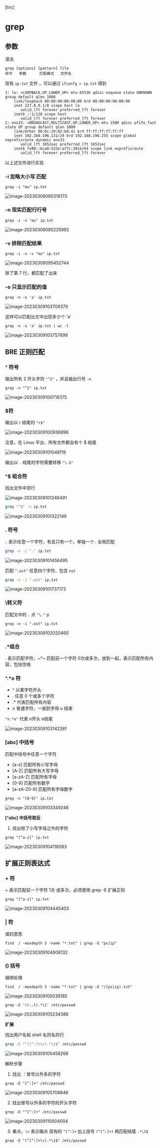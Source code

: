 [toc]

# grep

## 参数

语法

```
grep [options] [pattern] file
命令   参数      匹配模式   文件名
```

现有 `ip.txt` 文件 ，可以通过 `ifconfg > ip.txt` 得到

```
1: lo: <LOOPBACK,UP,LOWER_UP> mtu 65536 qdisc noqueue state UNKNOWN group default qlen 1000
    link/loopback 00:00:00:00:00:00 brd 00:00:00:00:00:00
    inet 127.0.0.1/8 scope host lo
       valid_lft forever preferred_lft forever
    inet6 ::1/128 scope host 
       valid_lft forever preferred_lft forever
2: ens33: <BROADCAST,MULTICAST,UP,LOWER_UP> mtu 1500 qdisc pfifo_fast state UP group default qlen 1000
    link/ether 00:0c:29:82:b8:41 brd ff:ff:ff:ff:ff:ff
    inet 192.168.196.131/24 brd 192.168.196.255 scope global noprefixroute dynamic ens33
       valid_lft 1652sec preferred_lft 1652sec
    inet6 fe80::bca0:532e:a77c:391e/64 scope link noprefixroute 
       valid_lft forever preferred_lft forever
```

以上述文件进行实验

### -i 忽略大小写 匹配

```shell
grep -i "mu" ip.txt
```

![image-20230309095316173](images/grep/image-20230309095316173.png)

### -n 现实匹配行行号

```shell
grep -i -n "mu" ip.txt 
```

![image-20230309095225992](images/grep/image-20230309095225992.png)

### -v 排除匹配结果

```shell
grep -i -n -v "mu" ip.txt
```

![image-20230309095452744](images/grep/image-20230309095452744.png)

除了第 7 行，都匹配了出来

### -o 只显示匹配的值

```shell
grep -n -o 'a' ip.txt
```

![image-20230309103709379](images/grep/image-20230309103709379.png)

这样可以匹配出文中出现多少个 'a'

```shell
grep -n -o 'a' ip.txt | wc -l
```

![image-20230309103757899](images/grep/image-20230309103757899.png)

## BRE 正则匹配

### ^ 符号

输出所有 2 开头字符 `"^2"` ，并且输出行号 `-n`

```shell
grep -n "^2" ip.txt
```

![image-20230309100718375](images/grep/image-20230309100718375.png)

### $符

输出以 r 结尾的 `"r$"`

![image-20230309100936896](images/grep/image-20230309100936896.png)

注意，在 Linux 平台，所有文件都会有个 $ 结尾

![image-20230309101048119](images/grep/image-20230309101048119.png)

输出以 `.` 结尾的字符需要转移 `"\.$"`

### ^$ 组合符

找出文件中空行

![image-20230309101246491](images/grep/image-20230309101246491.png)

```sh
grep "^$" -n ip.txt
```

![image-20230309101322146](images/grep/image-20230309101322146.png)

### . 符号

`.` 表示任意一个字符，有且只有一个，单独一个`.` 全局匹配

```sh
grep -n -i "." ip.txt
```

![image-20230309101456495](images/grep/image-20230309101456495.png)

匹配 `".ost"` 任意四个字符，包含 `ost`

```sh
grep -n -i ".ost" ip.txt
```

![image-20230309101737173](images/grep/image-20230309101737173.png)

### \转义符

匹配文中的 `.` 点 `"\."`  p

~~~shell
grep -n -i ".ost" ip.txt
~~~

![image-20230309102020460](images/grep/image-20230309102020460.png)

### .*组合

. 表示匹配字符，~*~  匹配前一个字符 0次或多次，放到一起，表示匹配所有内容，包括空格

### ^.*o 符

+ ^ 以某字符开头
+ . 任意 0 个或多个字符
+ .* 代表匹配所有内容
+ o 普通字符，一直到字母 o 结束

`"n.*e"` 代表 n开头 e结尾

![image-20230309103142281](images/grep/image-20230309103142281.png)

### [abc] 中括号

匹配中括号中任意一个字符

+ [a-z] 匹配所有小写字母
+ [A-Z] 匹配所有大写字母
+ [a-zA-Z] 匹配所有字母
+ [0-9] 匹配所有数字
+ [a-zA-Z0-9] 匹配所有字母数字

~~~shell
grep -n "[0-9]" ip.txt
~~~

![image-20230309103349246](images/grep/image-20230309103349246.png)

**[^abc] 中括号取反**

1. 找出除了小写字母之外的字符

```shell
grep "[^a-z]" ip.txt
```

![image-20230309104116083](images/grep/image-20230309104116083.png)

## 扩展正则表达式

### + 符

\+ 表示匹配前一个字符 1次 或多次，必须使用 grep -E 扩展正则

```shell
grep "[^a-z]" ip.txt
```

![image-20230309104445403](images/grep/image-20230309104445403.png)

### | 符

或的意思

```shell
find  / -maxdepth 3 -name "*.txt" | grep -E "ps|ip"
```

![image-20230309104908132](images/grep/image-20230309104908132.png)

### () 括号

捆绑处理

```shell
find  / -maxdepth 3 -name "*.txt" | grep -E "/(ps|ip).txt"
```

![image-20230309105039185](images/grep/image-20230309105039185.png)

```shell
grep -E '(r..t).*\1' /etc/passwd
```

![image-20230309105234386](images/grep/image-20230309105234386.png)

**扩展**

找出用户名和 shell 名同名的行

```sh
grep -E "^([^:]+\>).*\1$" /etc/passwd
```

![image-20230309105458268](images/grep/image-20230309105458268.png)

解析步骤

1. 找出 ：冒号以外多的字符

~~~shell
grep -E "[^:]+" /etc/passwd
~~~

![image-20230309105708846](images/grep/image-20230309105708846.png)

2. 找出冒号以外多的字符的开头字符

```shell
grep -E "^[^:]+" /etc/passwd
```

![image-20230309110004004](images/grep/image-20230309110004004.png)

3. 重点，`\>` 表示瞄点 现有的 `^[^:]+` 加上括号 `(^[^:]+)` 再匹配结尾 `.*\1$`

```shell
grep -E "(^[^:]+\>).*\1$" /etc/passwd
```

